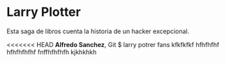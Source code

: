 # Larry Plotter

Esta saga de libros cuenta la historia de un hacker excepcional.

<<<<<<< HEAD
**Alfredo Sanchez**, Git $ larry potrer fans
kfkfkfkf
hfhfhfhf
hfhfhfhfhf
fnffhfhfhfh
kjkhkhkh
